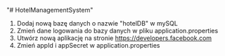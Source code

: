 "# HotelManagementSystem" 

1. Dodaj nową bazę danych o nazwie "hotelDB" w mySQL
2. Zmień dane logowania do bazy danych w pliku application.properties
3. Utwórz nową aplikację na stronie https://developers.facebook.com
4. Zmień appId i appSecret w application.properties
